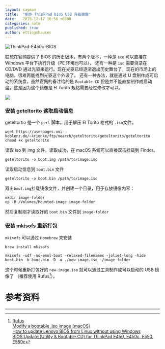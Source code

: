 ```yaml
---
layout: cayman
title:  "制作 ThinkPad BIOS USB 升级镜像"
date:   2019-12-17 16:56 +0800
categories: note
published: true
author: ettingshausen
---    
```


![ThinkPad-E450c-BIOS](https://user-images.githubusercontent.com/9806325/70990523-b0e90800-2100-11ea-97c6-fa8b281f595c.png)  

联想在官网提供了 BIOS 的历史版本，有两个版本，一种是 `exe` 可以直接在 Windows 平台下执行升级（PE 环境也可以）， 还有一种是 `iso` 需要烧录在 CD/DVD 通过光驱来运行。现在光驱已经逐渐退出历史舞台了，现在的市场上的电脑，很难再能找到光驱这个外设了。 还有一种办法，就是通过 U 盘制作成可启动的系统盘，虽然官网的备注给的是 `Bootable CD` 但是并不能直接制作成启动盘，这是因为这个镜像是 El Torito 规格需要经过修改才可以。

![](https://user-images.githubusercontent.com/9806325/70991241-0a9e0200-2102-11ea-971e-90e82607a513.png)  

### 安装 geteltorito 读取启动信息  

geteltortio 是一个 `perl` 脚本，用于解压 El Torito 格式的 `.iso`文件。

```
wget https://userpages.uni-koblenz.de/~krienke/ftp/noarch/geteltorito/geteltorito/geteltorito
chmod +x geteltorito
```  

读取 iso 到 img 文件，读取成功，在 macOS 系统可以直接双击挂载到 Finder。
```
geteltorito -o boot.img /path/to/image.iso
```
读取启动信息到 `boot.bin` 文件   
```
geteltorito -o boot.bin /path/to/image.iso
```  

双击`boot.img`挂载镜像文件，并创建一个目录，用于存放镜像内容：

```
mkdir image-folder
cp -R /Volumes/Mounted-image image-folder
```  

然后复制刚才读取好的 `boot.bin` 文件到 `image-folder`  

### 安装 mkisofs 重新打包   

`mkisofs` 可以通过 `Homebrew` 来安装 

```
brew install mkisofs
```

```
mkisofs -udf -no-emul-boot -relaxed-filenames -joliet-long -hide boot.bin -b boot.bin -D -o ./new-image.iso ~/image-folder
```  

这个时候重新打包好的 `new-image.iso` 就可以通过工具制作成可以启动的 USB 镜像了 （推荐使用 Rufus[^rufs]）。





# 参考资料
---   
[^rufs]:[Rufus](https://rufus.ie/)  
[Modify a bootable .iso image (macOS)](https://epir.at/2013/03/10/modify-a-bootable-.iso-image-macos/)  
[How to update Lenovo BIOS from Linux without using Windows](https://www.cyberciti.biz/faq/update-lenovo-bios-from-linux-usb-stick-pen/)  
[BIOS Update (Utility & Bootable CD) for ThinkPad E450, E450c, E550, E550c](https://support.lenovo.com/us/en/downloads/ds101972)
